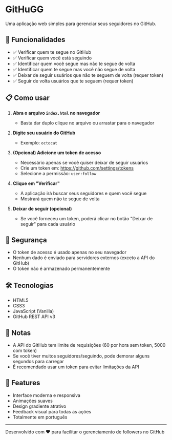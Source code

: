 # GitHuGG

Uma aplicação web simples para gerenciar seus seguidores no GitHub.

## 🚀 Funcionalidades

- ✅ Verificar quem te segue no GitHub
- ✅ Verificar quem você está seguindo
- ✅ Identificar quem você segue mas não te segue de volta
- ✅ Identificar quem te segue mas você não segue de volta
- ✅ Deixar de seguir usuários que não te seguem de volta (requer token)
- ✅ Seguir de volta usuários que te seguem (requer token)

## 📋 Como usar

1. **Abra o arquivo `index.html` no navegador**
   - Basta dar duplo clique no arquivo ou arrastar para o navegador

2. **Digite seu usuário do GitHub**
   - Exemplo: `octocat`

3. **(Opcional) Adicione um token de acesso**
   - Necessário apenas se você quiser deixar de seguir usuários
   - Crie um token em: https://github.com/settings/tokens
   - Selecione a permissão: `user:follow`

4. **Clique em "Verificar"**
   - A aplicação irá buscar seus seguidores e quem você segue
   - Mostrará quem não te segue de volta

5. **Deixar de seguir (opcional)**
   - Se você forneceu um token, poderá clicar no botão "Deixar de seguir" para cada usuário

## 🔐 Segurança

- O token de acesso é usado apenas no seu navegador
- Nenhum dado é enviado para servidores externos (exceto a API do GitHub)
- O token não é armazenado permanentemente

## 🛠️ Tecnologias

- HTML5
- CSS3
- JavaScript (Vanilla)
- GitHub REST API v3

## 📝 Notas

- A API do GitHub tem limite de requisições (60 por hora sem token, 5000 com token)
- Se você tiver muitos seguidores/seguindo, pode demorar alguns segundos para carregar
- É recomendado usar um token para evitar limitações da API

## 🎨 Features

- Interface moderna e responsiva
- Animações suaves
- Design gradiente atrativo
- Feedback visual para todas as ações
- Totalmente em português

---

Desenvolvido com ❤️ para facilitar o gerenciamento de followers no GitHub
